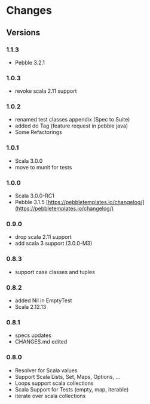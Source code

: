 # Changes #

## Versions

### 1.1.3
* Pebble 3.2.1

### 1.0.3
* revoke scala 2.11 support

### 1.0.2
* renamed test classes appendix (Spec to Suite)
* added do Tag (feature request in pebble java)
* Some Refactorings

### 1.0.1
* Scala 3.0.0
* move to munit for tests

### 1.0.0
* Scala 3.0.0-RC1
* Pebble 3.1.5 [https://pebbletemplates.io/changelog/](https://pebbletemplates.io/changelog/)

### 0.9.0
* drop scala 2.11 support
* add scala 3 support (3.0.0-M3)

### 0.8.3
* support case classes and tuples

### 0.8.2
* added Nil in EmptyTest
* Scala 2.12.13

### 0.8.1
* specs updates
* CHANGES.md edited

### 0.8.0
* Resolver for Scala values
* Support Scala Lists, Set, Maps, Options, ...
* Loops support scala collections
* Scala Support for Tests (empty, map, iterable)
* iterate over scala collections
